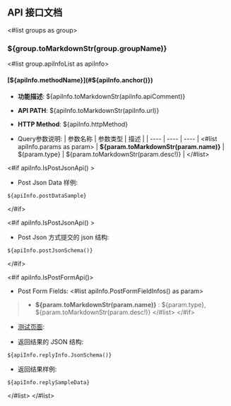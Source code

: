 ## API 接口文档
<#list groups as group>
### ${group.toMarkdownStr(group.groupName)}
<#list group.apiInfoList as apiInfo>
<span id="${apiInfo.anchor()}"></span>
#### [${apiInfo.methodName}](#${apiInfo.anchor()})
* **功能描述**: ${apiInfo.toMarkdownStr(apiInfo.apiComment)}
* **API PATH**: ${apiInfo.toMarkdownStr(apiInfo.url)}
* **HTTP Method**: ${apiInfo.httpMethod}

* Query参数说明:
    | 参数名称 | 参数类型 | 描述 |
    |  ----  | ----  | ---- |
<#list apiInfo.params as param>
    | **${param.toMarkdownStr(param.name)}** | ${param.type} | ${param.toMarkdownStr(param.desc!)} |
</#list>

<#if apiInfo.IsPostJsonApi() >
* Post Json Data 样例:

```
${apiInfo.postDataSample}
```
</#if>

<#if apiInfo.IsPostJsonApi() >
* Post Json 方式提交的 json 结构:
```
${apiInfo.postJsonSchema()}
```
</#if>

<#if apiInfo.IsPostFormApi()>
* Post Form Fields:
    <#list apiInfo.PostFormFieldInfos() as param>
> * **${param.toMarkdownStr(param.name)}** : ${param.type}, ${param.toMarkdownStr(param.desc!)}
    </#list>
</#if>

* <a href="${apiInfo.TestPage()}" target="_blank">测试页面</a>:

* 返回结果的 JSON 结构:

```
${apiInfo.replyInfo.JsonSchema()}
```

* 返回结果样例:

```
${apiInfo.replySampleData}
```
</#list>
</#list>
